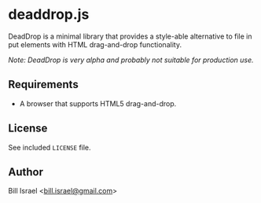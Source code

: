 deaddrop.js
===========
DeadDrop is a minimal library that provides a style-able alternative to file in put elements with HTML drag-and-drop functionality.

_Note: DeadDrop is very alpha and probably not suitable for production use._


Requirements
------------

* A browser that supports HTML5 drag-and-drop.


License
-------
See included `LICENSE` file.


Author
------
Bill Israel <[bill.israel@gmail.com](mailto:bill.israel@gmail.com)>
